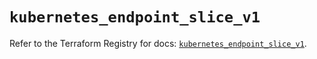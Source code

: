 # `kubernetes_endpoint_slice_v1`

Refer to the Terraform Registry for docs: [`kubernetes_endpoint_slice_v1`](https://registry.terraform.io/providers/hashicorp/kubernetes/2.28.0/docs/resources/endpoint_slice_v1).
